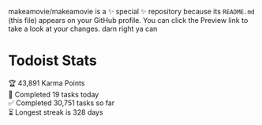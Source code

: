 makeamovie/makeamovie is a ✨ special ✨ repository because its `README.md` (this file) appears on your GitHub profile.
You can click the Preview link to take a look at your changes. darn right ya can

# Todoist Stats

<!-- TODO-IST:START -->
🏆  43,891 Karma Points           
🌸  Completed 19 tasks today           
✅  Completed 30,751 tasks so far           
⏳  Longest streak is 328 days
<!-- TODO-IST:END -->